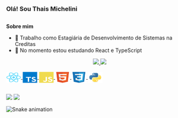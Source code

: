 ### Olá! Sou Thais Michelini

##

**Sobre mim**

- 🔭 Trabalho como Estagiária de Desenvolvimento de Sistemas na Creditas
- 🌱 No momento estou estudando React e TypeScript

<div align="center">
  <a href="https://github.com/thaismichelini">
  <img height="180em" src="https://github-readme-stats.vercel.app/api?username=thaismichelini&show_icons=true&theme=dracula&include_all_commits=true&count_private=true"/>
  <img height="180em" src="https://github-readme-stats.vercel.app/api/top-langs/?username=thaismichelini&layout=compact&langs_count=7&theme=dracula"/>
</div>
 <div style="display: inline_block"><br>
   <img align="center" alt="Rafa-Jsx" height="30" width="40" src="https://raw.githubusercontent.com/devicons/devicon/master/icons/react/react-original.svg">
   <img align="center" alt="Rafa-Ts" height="30" width="40" src="https://raw.githubusercontent.com/devicons/devicon/master/icons/typescript/typescript-original.svg">
  <img align="center" alt="Rafa-Js" height="30" width="40" src="https://raw.githubusercontent.com/devicons/devicon/master/icons/javascript/javascript-plain.svg">
  <img align="center" alt="Rafa-HTML" height="30" width="40" src="https://raw.githubusercontent.com/devicons/devicon/master/icons/html5/html5-original.svg">
  <img align="center" alt="Rafa-CSS" height="30" width="40" src="https://raw.githubusercontent.com/devicons/devicon/master/icons/css3/css3-original.svg">
  <img align="center" alt="Rafa-Python" height="30" width="40" src="https://raw.githubusercontent.com/devicons/devicon/master/icons/python/python-original.svg">
</div>

 ##
 

<div> 
  <a href = "mailto:thaislmichelini@gmail.com"><img src="https://img.shields.io/badge/-Gmail-%23333?style=for-the-badge&logo=gmail&logoColor=white" target="_blank"></a>
  <a href="https://www.linkedin.com/in/thais-michelini" target="_blank"><img src="https://img.shields.io/badge/-LinkedIn-%230077B5?style=for-the-badge&logo=linkedin&logoColor=white" target="_blank"></a> 
 
  ![Snake animation](https://github.com/thaismichelini/thaismichelini/blob/output/github-contribution-grid-snake.svg)
 
</div>

